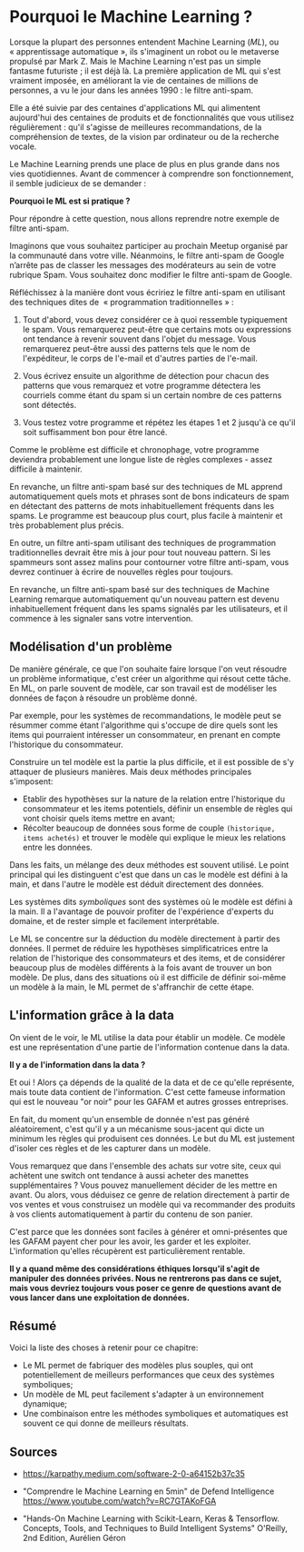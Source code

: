 # Pourquoi le Machine Learning ?
Lorsque la plupart des personnes entendent Machine Learning (*ML*), ou « apprentissage automatique »,
ils s'imaginent un robot ou le metaverse propulsé par Mark Z.
Mais le Machine Learning n'est pas un simple fantasme futuriste ; il est déjà là.
La première application de ML qui s'est vraiment imposée, en améliorant la vie de centaines de millions de personnes,
a vu le jour dans les années 1990 : le filtre anti-spam. 

Elle a été suivie par des centaines d'applications ML qui alimentent aujourd'hui
des centaines de produits et de fonctionnalités que vous utilisez régulièrement :
qu'il s'agisse de meilleures recommandations, de la compréhension de textes, de la vision par ordinateur ou de la recherche vocale.

Le Machine Learning prends une place de plus en plus grande dans nos vies quotidiennes.
Avant de commencer à comprendre son fonctionnement, il semble judicieux de se demander :

**Pourquoi le ML est si pratique ?**

Pour répondre à cette question, nous allons reprendre notre exemple de filtre anti-spam.

Imaginons que vous souhaitez participer au prochain Meetup organisé par la communauté dans votre ville.
Néanmoins, le filtre anti-spam de Google n’arrête pas de classer les messages des modérateurs au sein de votre rubrique Spam.
Vous souhaitez donc modifier le filtre anti-spam de Google.

Réfléchissez à la manière dont vous écririez le filtre anti-spam en utilisant des techniques dites de  « programmation traditionnelles » :

1) Tout d'abord, vous devez considérer ce à quoi ressemble typiquement le spam.
Vous remarquerez peut-être que certains mots ou expressions ont tendance à revenir souvent dans l'objet du message.
Vous remarquerez peut-être aussi des patterns tels que le nom de l'expéditeur, le corps de l'e-mail et d'autres parties de l'e-mail.

2) Vous écrivez ensuite un algorithme de détection pour chacun des patterns que vous remarquez et votre programme
détectera les courriels comme étant du spam si un certain nombre de ces patterns sont détectés.

3) Vous testez votre programme et répétez les étapes 1 et 2 jusqu'à ce qu'il soit suffisamment bon pour être lancé.

Comme le problème est difficile et chronophage, votre programme deviendra probablement une longue liste de règles complexes - assez difficile à maintenir.

En revanche, un filtre anti-spam basé sur des techniques de ML apprend automatiquement quels mots et phrases sont de bons indicateurs de spam
en détectant des patterns de mots inhabituellement fréquents dans les spams.
Le programme est beaucoup plus court, plus facile à maintenir et très probablement plus précis.

En outre, un filtre anti-spam utilisant des techniques de programmation traditionnelles devrait être mis à jour pour tout nouveau pattern.
Si les spammeurs sont assez malins pour contourner votre filtre anti-spam, vous devrez continuer à écrire de nouvelles règles pour toujours.

En revanche, un filtre anti-spam basé sur des techniques de Machine Learning remarque automatiquement qu'un nouveau pattern est devenu inhabituellement
fréquent dans les spams signalés par les utilisateurs, et il commence à les signaler sans votre intervention.


## Modélisation d'un problème
De manière générale, ce que l'on souhaite faire lorsque l'on veut résoudre un problème informatique, c'est
créer un algorithme qui résout cette tâche. En ML, on parle souvent de modèle, car son travail est de modéliser
les données de façon à résoudre un problème donné.

Par exemple, pour les systèmes de recommandations, le modèle peut se résummer comme étant l'algorithme qui s'occupe
de dire quels sont les items qui pourraient intéresser un consommateur, en prenant en compte l'historique du consommateur.

Construire un tel modèle est la partie la plus difficile, et
il est possible de s'y attaquer de plusieurs manières. Mais deux méthodes principales s'imposent:

* Etablir des hypothèses sur la nature de la relation entre l'historique du consommateur et les items potentiels,
définir un ensemble de règles qui vont choisir quels items mettre en avant;
* Récolter beaucoup de données sous forme de couple `(historique, items achetés)`
et trouver le modèle qui explique le mieux les relations entre les données.

Dans les faits, un mélange des deux méthodes est souvent utilisé.
Le point principal qui les distinguent c'est que dans un cas le modèle est défini à la main,
et dans l'autre le modèle est déduit directement des données.

Les systèmes dits *symboliques* sont des systèmes où le modèle est défini à la main.
Il a l'avantage de pouvoir profiter de l'expérience d'experts du domaine, et de rester simple et facilement interprétable.

Le ML se concentre sur la déduction du modèle directement à partir des données.
Il permet de réduire les hypothèses simplificatrices entre la relation de l'historique des consommateurs
et des items, et de considérer beaucoup plus de modèles différents à la fois avant de trouver un bon modèle.
De plus, dans des situations où il est difficile de définir soi-même un modèle à la main,
le ML permet de s'affranchir de cette étape.

## L'information grâce à la data
On vient de le voir, le ML utilise la data pour établir un modèle.
Ce modèle est une représentation d'une partie de l'information contenue dans la data.

**Il y a de l'information dans la data ?**

Et oui ! Alors ça dépends de la qualité de la data et de ce qu'elle représente, mais toute data contient de l'information.
C'est cette fameuse information qui est le nouveau "or noir" pour les GAFAM et autres grosses entreprises.

En fait, du moment qu'un ensemble de donnée n'est pas généré aléatoirement, c'est qu'il y a un mécanisme sous-jacent qui
dicte un minimum les règles qui produisent ces données.
Le but du ML est justement d'isoler ces règles et de les capturer dans un modèle.

Vous remarquez que dans l'ensemble des achats sur votre site, ceux qui achètent une switch ont tendance à aussi acheter des manettes supplémentaires ?
Vous pouvez manuellement décider de les mettre en avant. Ou alors, vous déduisez ce genre de relation directement à partir de vos ventes et vous
construisez un modèle qui va recommander des produits à vos clients automatiquement à partir du contenu de son panier.

C'est parce que les données sont faciles à générer et omni-présentes que les GAFAM payent cher pour les avoir, les garder et les exploiter.
L'information qu'elles récupèrent est particulièrement rentable.

**Il y a quand même des considérations éthiques lorsqu'il s'agit de manipuler des données privées.
Nous ne rentrerons pas dans ce sujet, mais vous devriez toujours vous poser ce genre de questions avant de vous lancer dans une exploitation de données.**

## Résumé
Voici la liste des choses à retenir pour ce chapitre:

* Le ML permet de fabriquer des modèles plus souples, qui ont potentiellement de meilleurs performances que ceux des systèmes symboliques;
* Un modèle de ML peut facilement s'adapter à un environnement dynamique;
* Une combinaison entre les méthodes symboliques et automatiques est souvent ce qui donne de meilleurs résultats.

## Sources

- https://karpathy.medium.com/software-2-0-a64152b37c35

- "Comprendre le Machine Learning en 5min" de Defend Intelligence https://www.youtube.com/watch?v=RC7GTAKoFGA

- "Hands-On Machine Learning with Scikit-Learn, Keras & Tensorflow. Concepts, Tools, and Techniques to Build Intelligent Systems" O'Reilly, 2nd Edition, Aurélien Géron
